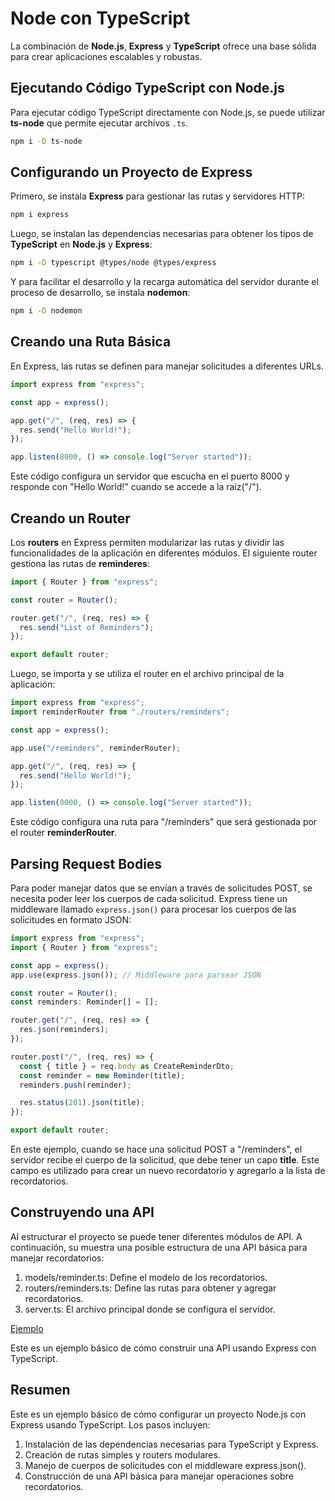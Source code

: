 # Node con TypeScript

La combinación de **Node.js**, **Express** y **TypeScript** ofrece una base sólida para crear aplicaciones escalables y robustas.

## Ejecutando Código TypeScript con Node.js

Para ejecutar código TypeScript directamente con Node.js, se puede utilizar **ts-node** que permite ejecutar archivos `.ts`.

```bash
npm i -D ts-node
```

## Configurando un Proyecto de Express

Primero, se instala **Express** para gestionar las rutas y servidores HTTP:

```bash
npm i express
```

Luego, se instalan las dependencias necesarias para obtener los tipos de **TypeScript** en **Node.js** y **Express**:

```bash
npm i -D typescript @types/node @types/express
```

Y para facilitar el desarrollo y la recarga automática del servidor durante el proceso de desarrollo, se instala **nodemon**:

```bash
npm i -D nodemon
```

## Creando una Ruta Básica

En Express, las rutas se definen para manejar solicitudes a diferentes URLs.

```ts
import express from "express";

const app = express();

app.get("/", (req, res) => {
  res.send("Hello World!");
});

app.listen(8000, () => console.log("Server started"));
```

Este código configura un servidor que escucha en el puerto 8000 y responde con "Hello World!" cuando se accede a la raíz("/").

## Creando un Router

Los **routers** en Express permiten modularizar las rutas y dividir las funcionalidades de la aplicación en diferentes módulos.
El siguiente router gestiona las rutas de **reminderes**:

```ts
import { Router } from "express";

const router = Router();

router.get("/", (req, res) => {
  res.send("List of Reminders");
});

export default router;
```

Luego, se importa y se utiliza el router en el archivo principal de la aplicación:

```ts
import express from "express";
import reminderRouter from "./routers/reminders";

const app = express();

app.use("/reminders", reminderRouter);

app.get("/", (req, res) => {
  res.send("Hello World!");
});

app.listen(8000, () => console.log("Server started"));
```

Este código configura una ruta para "/reminders" que será gestionada por el router **reminderRouter**.

## Parsing Request Bodies

Para poder manejar datos que se envían a través de solicitudes POST, se necesita poder leer los cuerpos de cada solicitud. Express tiene un middleware llamado `express.json()` para procesar los cuerpos de las solicitudes en formato JSON:

```ts
import express from "express";
import { Router } from "express";

const app = express();
app.use(express.json()); // Middleware para parsear JSON

const router = Router();
const reminders: Reminder[] = [];

router.get("/", (req, res) => {
  res.json(reminders);
});

router.post("/", (req, res) => {
  const { title } = req.body as CreateReminderDto;
  const reminder = new Reminder(title);
  reminders.push(reminder);

  res.status(201).json(title);
});

export default router;
```

En este ejemplo, cuando se hace una solicitud POST a "/reminders", el servidor recibe el cuerpo de la solicitud, que debe tener un capo **title**. Este campo es utilizado para crear un nuevo recordatorio y agregarlo a la lista de recordatorios.

## Construyendo una API

Al estructurar el proyecto se puede tener diferentes módulos de API. A continuación, su muestra una posible estructura de una API básica para manejar recordatorios:

1. models/reminder.ts: Define el modelo de los recordatorios.
2. routers/reminders.ts: Define las rutas para obtener y agregar recordatorios.
3. server.ts: El archivo principal donde se configura el servidor.

[Ejemplo](./apps/reminders-api/)

Este es un ejemplo básico de cómo construir una API usando Express con TypeScript.

## Resumen

Este es un ejemplo básico de cómo configurar un proyecto Node.js con Express usando TypeScript. Los pasos incluyen:

1. Instalación de las dependencias necesarias para TypeScript y Express.
2. Creación de rutas simples y routers modulares.
3. Manejo de cuerpos de solicitudes con el middleware express.json().
4. Construcción de una API básica para manejar operaciones sobre recordatorios.
